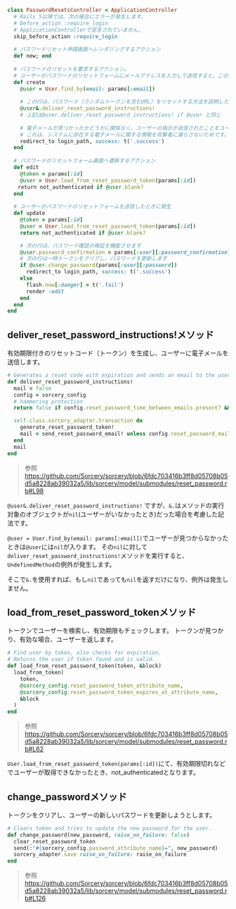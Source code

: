 
```ruby
class PasswordResetsController < ApplicationController
  # Rails 5以降では、次の場合にエラーが発生します。
  # before_action :require_login
  # ApplicationControllerで宣言されていません。
  skip_before_action :require_login
  
  # パスワードリセット申請画面へレンダリングするアクション
  def new; end
    
  # パスワードのリセットを要求するアクション。
  # ユーザーがパスワードのリセットフォームにメールアドレスを入力して送信すると、このアクションが実行される。
  def create 
    @user = User.find_by(email: params[:email])
        
    # この行は、パスワード（ランダムトークンを含むURL）をリセットする方法を説明した電子メールをユーザーに送信します
    @user&.deliver_reset_password_instructions!
    # 上記は@user.deliver_reset_password_instructions! if @user と同じ
        
    # 電子メールが見つかったかどうかに関係なく、ユーザーの指示が送信されたことをユーザーに伝えます。
    # これは、システムに存在する電子メールに関する情報を攻撃者に漏らさないためです。
    redirect_to login_path, success: t('.success')
  end
    
  # パスワードのリセットフォーム画面へ遷移するアクション
  def edit
    @token = params[:id]
    @user = User.load_from_reset_password_token(params[:id])
　　return not_authenticated if @user.blank?
  end
      
  # ユーザーがパスワードのリセットフォームを送信したときに発生
  def update
    @token = params[:id]
    @user = User.load_from_reset_password_token(params[:id])
    return not_authenticated if @user.blank?

    # 次の行は、パスワード確認の検証を機能させます
    @user.password_confirmation = params[:user][:password_confirmation]
    # 次の行は一時トークンをクリアし、パスワードを更新します
    if @user.change_password(params[:user][:password])
      redirect_to login_path, success: t('.success')
    else
      flash.now[:danger] = t('.fail')
      render :edit
    end
  end
end
```


## deliver_reset_password_instructions!メソッド

有効期限付きのリセットコード（トークン）を生成し、ユーザーに電子メールを送信します。

```ruby
# Generates a reset code with expiration and sends an email to the user.
def deliver_reset_password_instructions!
  mail = false
  config = sorcery_config
  # hammering protection
  return false if config.reset_password_time_between_emails.present? && send(config.reset_password_email_sent_at_attribute_name) && send(config.reset_password_email_sent_at_attribute_name) > config.reset_password_time_between_emails.seconds.ago.utc

  self.class.sorcery_adapter.transaction do
    generate_reset_password_token!
    mail = send_reset_password_email! unless config.reset_password_mailer_disabled
  end
  mail
end
```

>参照
>https://github.com/Sorcery/sorcery/blob/6fdc703416b3ff8d05708b05d5a8228ab39032a5/lib/sorcery/model/submodules/reset_password.rb#L98

`@user&.deliver_reset_password_instructions!` ですが、`&.`はメソッドの実行対象のオブジェクトが`nil`(ユーザーがいなかったとき)だった場合を考慮した記法です。

`@user = User.find_by(email: params[:email])`でユーザーが見つからなかったときは`@user`には`nil`が入ります。
その`nil`に対して`deliver_reset_password_instructions!`メソッドを実行すると、`UndefinedMethod`の例外が発生します。

そこで`&.`を使用すれば、もし`nil`であっても`nil`を返すだけになり、例外は発生しません。

## load_from_reset_password_tokenメソッド

トークンでユーザーを検索し、有効期限もチェックします。 トークンが見つかり、有効な場合、ユーザーを返します。

```ruby
# Find user by token, also checks for expiration.
# Returns the user if token found and is valid.
def load_from_reset_password_token(token, &block)
  load_from_token(
    token,
    @sorcery_config.reset_password_token_attribute_name,
    @sorcery_config.reset_password_token_expires_at_attribute_name,
    &block
  )
end
```

>参照
>https://github.com/Sorcery/sorcery/blob/6fdc703416b3ff8d05708b05d5a8228ab39032a5/lib/sorcery/model/submodules/reset_password.rb#L62

`User.load_from_reset_password_token(params[:id])`にて、有効期限切れなどでユーザーが取得できなかったとき、not_authenticatedとなります。

## change_passwordメソッド

トークンをクリアし、ユーザーの新しいパスワードを更新しようとします。

```ruby
# Clears token and tries to update the new password for the user.
def change_password(new_password, raise_on_failure: false)
  clear_reset_password_token
  send(:"#{sorcery_config.password_attribute_name}=", new_password)
  sorcery_adapter.save raise_on_failure: raise_on_failure
end
```

>参照
>https://github.com/Sorcery/sorcery/blob/6fdc703416b3ff8d05708b05d5a8228ab39032a5/lib/sorcery/model/submodules/reset_password.rb#L126

